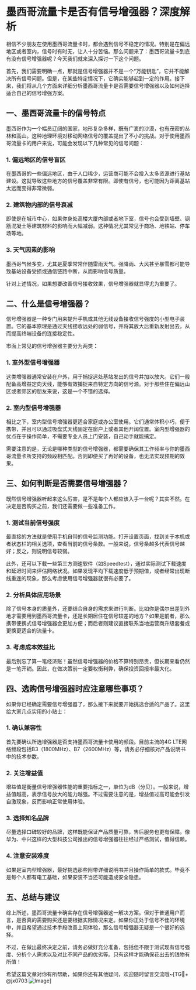 # 墨西哥流量卡是否有信号增强器？深度解析

相信不少朋友在使用墨西哥流量卡时，都会遇到信号不稳定的情况。特别是在偏远地区或者室内，信号时有时无，让人十分苦恼。那么问题来了：墨西哥流量卡到底有没有信号增强器呢？今天我们就来深入探讨一下这个问题。

首先，我们需要明确一点，那就是信号增强器并不是一个“万能钥匙”，它并不能解决所有信号问题。但是，在某些特定情况下，它确实能够起到一定的作用。接下来，我们将从几个方面来详细分析墨西哥流量卡是否需要信号增强器以及如何选择适合自己的信号增强方案。

## 一、墨西哥流量卡的信号特点

墨西哥作为一个幅员辽阔的国家，地形复杂多样，既有广袤的沙漠，也有茂密的丛林和高山。这种地理环境对移动网络信号的覆盖提出了不小的挑战。对于使用墨西哥流量卡的用户来说，可能会发现以下几种常见的信号问题：

### 1. **偏远地区的信号盲区**
在墨西哥的一些偏远地区，由于人口稀少，运营商可能不会投入太多资源进行基站建设。这就导致这些地方的信号覆盖非常有限。即使有信号，也可能因为距离基站太远而变得非常微弱。

### 2. **建筑物内部的信号衰减**
即使是在城市中心，如果你身处高楼大厦内部或者地下室，信号也会受到墙壁、钢筋混凝土等建筑材料的影响而大幅减弱。这种情况尤其常见于商场、地铁站、停车场等地。

### 3. **天气因素的影响**
墨西哥气候多变，尤其是夏季常常伴随雷雨天气。强降雨、大风甚至暴雪都可能导致基站设备受损或通信链路中断，从而影响信号质量。

针对上述情况，如果想要改善信号接收效果，信号增强器就显得尤为重要了。

## 二、什么是信号增强器？

信号增强器是一种专门用来提升手机或其他无线设备接收信号强度的小型电子装置。它的基本原理是通过天线接收远处的弱信号，并将其放大后重新发射出去，从而提高终端设备的连接稳定性。

市面上常见的信号增强器主要分为两类：

### 1. **室外型信号增强器**
这类增强器通常安装在户外，用于捕捉远处基站发出的信号并加以放大。它们一般配备高增益定向天线，能够有效捕捉来自特定方向的信号源。对于那些住在偏远山区或者郊区的朋友来说，这是一个不错的选择。

### 2. **室内型信号增强器**
相比之下，室内型信号增强器更适合家庭或办公室使用。它们通常体积小巧，便于携带，并且可以通过吸盘式天线固定在窗户上或者其他开阔位置。室内型增强器的优点在于操作简单，不需要专业人员上门安装，自己动手就能搞定。

需要注意的是，无论是哪种类型的信号增强器，都需要确保其工作频率与你的墨西哥流量卡所支持的频段相匹配。否则即便买了再好的设备，也无法实现预期的效果。

## 三、如何判断是否需要信号增强器？

既然信号增强器听起来这么厉害，是不是每个人都应该入手一台呢？其实不然。在决定是否购买之前，我们还需要做一些准备工作。

### 1. 测试当前信号强度
最直接的方法就是使用手机自带的信号监测功能。打开设置页面，找到关于本机或者状态栏的相关选项，查看当前的信号条数。一般来说，信号条越多代表信号越好；反之，则说明信号较弱。

此外，还可以下载一些第三方测速软件（如Speedtest），通过实际测试下载速度和延迟时间来评估网络状况。如果发现平均下载速度低于预期值，或者经常出现断线重连的现象，那么考虑使用信号增强器就很有必要了。

### 2. 分析具体应用场景
除了信号本身的质量外，还要结合自身的需求来进行判断。比如你是偶尔出差到外地才需要用到墨西哥流量卡，还是长期居住在信号较差的地方？如果是前者，那么携带便携式信号增强器会更加方便；而后者则建议直接联系当地运营商升级套餐或更换更适合的流量卡。

### 3. 考虑成本效益比
最后别忘了算一笔经济账！虽然信号增强器的价格不算特别昂贵，但长期来看仍然是一笔开销。因此，在做决策前一定要权衡利弊，确保投资回报率最大化。

## 四、选购信号增强器时应注意哪些事项？

如果你已经确定需要信号增强器了，那么接下来就要开始挑选合适的产品了。这里给大家几点实用的小贴士：

### 1. 确认兼容性
首先要确认所选增强器是否支持墨西哥流量卡使用的频段。目前主流的4G LTE网络频段包括B3（1800MHz）、B7（2600MHz）等，请务必仔细核对产品说明书中的技术参数。

### 2. 关注增益值
增益值是衡量信号增强器性能的重要指标之一，单位为dB（分贝）。一般来说，增益值越高，表示信号放大的能力越强。不过需要注意的是，增益值过高可能会引发自激现象，反而影响正常使用体验。

### 3. 选择知名品牌
尽量选择口碑较好的品牌，这样既能保证产品质量可靠，售后服务也更有保障。像华为、中兴这样的大型科技公司推出的信号增强器往往经过严格测试，值得信赖。

### 4. 注意安装难度
如果是室内型增强器，最好挑选那些附带详细说明书并且操作简单的款式。毕竟不是每个人都有电工基础，如果安装不当还可能造成安全隐患。

## 五、总结与建议

综上所述，墨西哥流量卡确实存在信号增强器这一解决方案。但对于普通用户而言，是否真的需要购买还是要根据实际情况来定。如果你正处于信号不佳的环境中，并且希望通过技术手段改善上网体验，那么信号增强器无疑是一个很好的选择。

不过，在做出最终决定之前，请务必做好充分准备，包括但不限于测试现有信号强度、分析个人需求以及对比不同产品的优劣等。只有这样才能确保花出去的钱物有所值！

希望这篇文章对你有所帮助，如果你还有其他疑问，欢迎随时留言交流哦~[TG💪+ @jx0703 ![Image](https://github.com/user-attachments/assets/dbca1d08-cadb-493c-b0ec-ad6f7a83f270)]